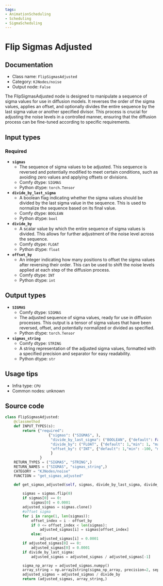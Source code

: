 ```yaml
---
tags:
- AnimationScheduling
- Scheduling
- SigmaScheduling
---
```


# Flip Sigmas Adjusted
## Documentation
- Class name: `FlipSigmasAdjusted`
- Category: `KJNodes/noise`
- Output node: `False`

The FlipSigmasAdjusted node is designed to manipulate a sequence of sigma values for use in diffusion models. It reverses the order of the sigma values, applies an offset, and optionally divides the entire sequence by the last sigma value or another specified divisor. This process is crucial for adjusting the noise levels in a controlled manner, ensuring that the diffusion process can be fine-tuned according to specific requirements.
## Input types
### Required
- **`sigmas`**
    - The sequence of sigma values to be adjusted. This sequence is reversed and potentially modified to meet certain conditions, such as avoiding zero values and applying offsets or divisions.
    - Comfy dtype: `SIGMAS`
    - Python dtype: `torch.Tensor`
- **`divide_by_last_sigma`**
    - A boolean flag indicating whether the sigma values should be divided by the last sigma value in the sequence. This is used to normalize the sequence based on its final value.
    - Comfy dtype: `BOOLEAN`
    - Python dtype: `bool`
- **`divide_by`**
    - A scalar value by which the entire sequence of sigma values is divided. This allows for further adjustment of the noise level across the sequence.
    - Comfy dtype: `FLOAT`
    - Python dtype: `float`
- **`offset_by`**
    - An integer indicating how many positions to offset the sigma values after reversing their order. This can be used to shift the noise levels applied at each step of the diffusion process.
    - Comfy dtype: `INT`
    - Python dtype: `int`
## Output types
- **`SIGMAS`**
    - Comfy dtype: `SIGMAS`
    - The adjusted sequence of sigma values, ready for use in diffusion processes. This output is a tensor of sigma values that have been reversed, offset, and potentially normalized or divided as specified.
    - Python dtype: `torch.Tensor`
- **`sigmas_string`**
    - Comfy dtype: `STRING`
    - A string representation of the adjusted sigma values, formatted with a specified precision and separator for easy readability.
    - Python dtype: `str`
## Usage tips
- Infra type: `CPU`
- Common nodes: unknown


## Source code
```python
class FlipSigmasAdjusted:
    @classmethod
    def INPUT_TYPES(s):
        return {"required":
                    {"sigmas": ("SIGMAS", ),
                     "divide_by_last_sigma": ("BOOLEAN", {"default": False}),
                     "divide_by": ("FLOAT", {"default": 1,"min": 1, "max": 255, "step": 0.01}),
                     "offset_by": ("INT", {"default": 1,"min": -100, "max": 100, "step": 1}),
                     }
                }
    RETURN_TYPES = ("SIGMAS", "STRING",)
    RETURN_NAMES = ("SIGMAS", "sigmas_string",)
    CATEGORY = "KJNodes/noise"
    FUNCTION = "get_sigmas_adjusted"

    def get_sigmas_adjusted(self, sigmas, divide_by_last_sigma, divide_by, offset_by):
        
        sigmas = sigmas.flip(0)
        if sigmas[0] == 0:
            sigmas[0] = 0.0001
        adjusted_sigmas = sigmas.clone()
        #offset sigma
        for i in range(1, len(sigmas)):
            offset_index = i - offset_by
            if 0 <= offset_index < len(sigmas):
                adjusted_sigmas[i] = sigmas[offset_index]
            else:
                adjusted_sigmas[i] = 0.0001 
        if adjusted_sigmas[0] == 0:
            adjusted_sigmas[0] = 0.0001  
        if divide_by_last_sigma:
            adjusted_sigmas = adjusted_sigmas / adjusted_sigmas[-1]

        sigma_np_array = adjusted_sigmas.numpy()
        array_string = np.array2string(sigma_np_array, precision=2, separator=', ', threshold=np.inf)
        adjusted_sigmas = adjusted_sigmas / divide_by
        return (adjusted_sigmas, array_string,)

```
